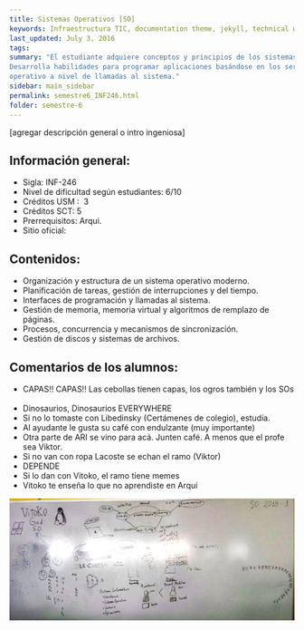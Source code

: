 ```yaml
---
title: Sistemas‌ ‌Operativos‌ [SO]
keywords: Infraestructura TIC, documentation theme, jekyll, technical writers, help authoring tools, hat replacements
last_updated: July 3, 2016
tags:
summary: "El estudiante adquiere conceptos y principios de los sistemas operativos, su diseño y construcción.
Desarrolla habilidades para programar aplicaciones basándose en los servicios que provee el sistema
operativo a nivel de llamadas al sistema.‌"
sidebar: main_sidebar
permalink: semestre6_INF246.html
folder: semestre-6
---
```


[agregar‌ ‌descripción‌ ‌general‌ ‌o‌ ‌intro‌ ‌ingeniosa]‌ ‌

## Información‌ ‌general:‌ ‌

- Sigla:‌ ‌INF-246‌ ‌
- Nivel‌ ‌de‌ ‌dificultad‌ ‌según‌ ‌estudiantes:‌ ‌6/10‌ ‌
- Créditos‌ ‌USM‌ ‌:‌ ‌ 3
- Créditos SCT: 5
- Prerrequisitos:‌ ‌Arqui.‌ ‌
- Sitio‌ ‌oficial:‌ ‌ ‌

## Contenidos:‌ ‌

- Organización y estructura de un sistema operativo moderno.
- Planificación de tareas, gestión de interrupciones y del tiempo.
- Interfaces de programación y llamadas al sistema.
- Gestión de memoria, memoria virtual y algoritmos de remplazo de páginas.
- Procesos, concurrencia y mecanismos de sincronización.
- Gestión de discos y sistemas de archivos.
‌

## Comentarios‌ ‌de‌ ‌los‌ ‌alumnos:‌ ‌

- CAPAS!!‌ ‌CAPAS!!‌ ‌Las‌ ‌cebollas‌ ‌tienen‌ ‌capas,‌ ‌los‌ ‌ogros‌ ‌también‌ ‌y‌ ‌los‌ ‌SOs‌ ‌
- Dinosaurios,‌ ‌Dinosaurios‌ ‌EVERYWHERE‌ ‌
- Si‌ ‌no‌ ‌lo‌ ‌tomaste‌ ‌con‌ ‌Libedinsky‌ ‌(Certámenes‌ ‌de‌ ‌colegio),‌ ‌estudia.‌ ‌
- Al‌ ‌ayudante‌ ‌le‌ ‌gusta‌ ‌su‌ ‌café‌ ‌con‌ ‌endulzante‌ ‌(muy‌ ‌importante)‌ ‌
- Otra‌ ‌parte‌ ‌de‌ ‌ARI‌ ‌se‌ ‌vino‌ ‌para‌ ‌acá.‌ ‌Junten‌ ‌café.‌ ‌A‌ ‌menos‌ ‌que‌ ‌el‌ ‌profe‌ ‌sea‌ ‌Viktor.‌ ‌
- Si‌ ‌no‌ ‌van‌ ‌con‌ ‌ropa‌ ‌Lacoste‌ ‌se‌ ‌echan‌ ‌el‌ ‌ramo‌ ‌(Viktor)‌ ‌
- DEPENDE‌ ‌
- Si‌ ‌lo‌ ‌dan‌ ‌con‌ ‌Vitoko,‌ ‌el‌ ‌ramo‌ ‌tiene‌ ‌memes‌ ‌
- Vitoko‌ ‌te‌ ‌enseña‌ ‌lo‌ ‌que‌ ‌no‌ ‌aprendiste‌ ‌en‌ ‌Arqui‌ ‌ ‌
  ‌
  ‌
<div class="text-center mb-3">
    <img src="images/semestre-6/so1.png" alt="collapse" height="auto">
</div>
